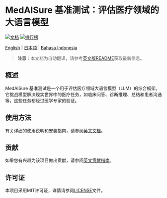 # MedAISure 基准测试：评估医疗领域的大语言模型

[![文档](https://img.shields.io/badge/文档-阅读文档-blue)](https://medaisure.readthedocs.io/)
[![排行榜](https://img.shields.io/badge/排行榜-查看排名-brightgreen)](https://medaisure.junaidi.ai)

[English](README.md) | [日本語](README_ja.md) | [Bahasa Indonesia](README_id.md)

> **注意**：本文档为自动翻译，请参考[英文版README](README.md)获取最新信息。

## 概述

MedAISure 基准测试是一个用于评估医疗领域大语言模型（LLM）的综合框架。它挑战模型解决现实世界中的医疗任务，如临床问答、诊断推理、总结和患者沟通等，这些任务都经过医学专家的验证。

## 使用方法

有关详细的使用说明和安装指南，请参阅[英文文档](README.md)。

## 贡献

如果您有兴趣为该项目做出贡献，请参阅[英文贡献指南](README.md#contributions)。

## 许可证

本项目采用MIT许可证，详情请参阅[LICENSE](LICENSE.md)文件。

